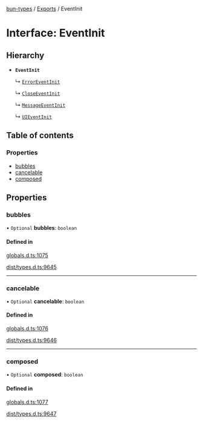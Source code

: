 [bun-types](../README.md) / [Exports](../modules.md) / EventInit

# Interface: EventInit

## Hierarchy

- **`EventInit`**

  ↳ [`ErrorEventInit`](ErrorEventInit.md)

  ↳ [`CloseEventInit`](CloseEventInit.md)

  ↳ [`MessageEventInit`](MessageEventInit.md)

  ↳ [`UIEventInit`](UIEventInit.md)

## Table of contents

### Properties

- [bubbles](EventInit.md#bubbles)
- [cancelable](EventInit.md#cancelable)
- [composed](EventInit.md#composed)

## Properties

### bubbles

• `Optional` **bubbles**: `boolean`

#### Defined in

[globals.d.ts:1075](https://github.com/valgaze/bun-types/blob/5e53f27/globals.d.ts#L1075)

[dist/types.d.ts:9645](https://github.com/valgaze/bun-types/blob/5e53f27/dist/types.d.ts#L9645)

___

### cancelable

• `Optional` **cancelable**: `boolean`

#### Defined in

[globals.d.ts:1076](https://github.com/valgaze/bun-types/blob/5e53f27/globals.d.ts#L1076)

[dist/types.d.ts:9646](https://github.com/valgaze/bun-types/blob/5e53f27/dist/types.d.ts#L9646)

___

### composed

• `Optional` **composed**: `boolean`

#### Defined in

[globals.d.ts:1077](https://github.com/valgaze/bun-types/blob/5e53f27/globals.d.ts#L1077)

[dist/types.d.ts:9647](https://github.com/valgaze/bun-types/blob/5e53f27/dist/types.d.ts#L9647)
